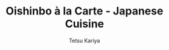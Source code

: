 ---
title: Oishinbo à la Carte - Japanese Cuisine
author: Tetsu Kariya
readingDate: 2011-07-01
purchaseLink:
---
